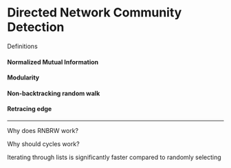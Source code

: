 # Directed Network Community Detection

Definitions

#### Normalized Mutual Information

#### Modularity

#### Non-backtracking random walk

#### Retracing edge

---

Why does RNBRW work?

Why should cycles work?

Iterating through lists is significantly faster compared to randomly selecting


